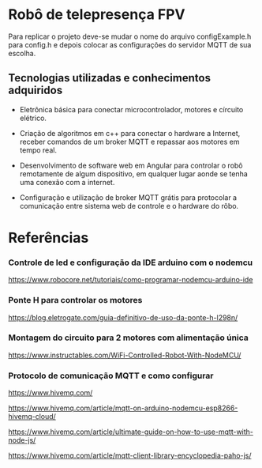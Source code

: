 # Robô de telepresença FPV

Para replicar o projeto deve-se mudar o nome do arquivo configExample.h para config.h
e depois colocar as configurações do servidor MQTT de sua escolha.

## Tecnologias utilizadas e conhecimentos adquiridos

- Eletrônica básica para conectar microcontrolador, motores e círcuito elétrico.

- Criação de algoritmos em c++ para conectar o hardware a Internet, receber comandos de um broker MQTT e repassar aos motores em tempo real.

- Desenvolvimento de software web em Angular para controlar o robô remotamente de algum dispositivo, em qualquer lugar aonde se tenha uma conexão com a internet.

- Configuração e utilização de broker MQTT grátis para protocolar a comunicação entre sistema web de controle e o hardware do rôbo.

# Referências

### Controle de led e configuração da IDE arduino com o nodemcu

https://www.robocore.net/tutoriais/como-programar-nodemcu-arduino-ide

### Ponte H para controlar os motores

https://blog.eletrogate.com/guia-definitivo-de-uso-da-ponte-h-l298n/

### Montagem do circuito para 2 motores com alimentação única

https://www.instructables.com/WiFi-Controlled-Robot-With-NodeMCU/

### Protocolo de comunicação MQTT e como configurar

https://www.hivemq.com/

https://www.hivemq.com/article/mqtt-on-arduino-nodemcu-esp8266-hivemq-cloud/

https://www.hivemq.com/article/ultimate-guide-on-how-to-use-mqtt-with-node-js/

https://www.hivemq.com/article/mqtt-client-library-encyclopedia-paho-js/


